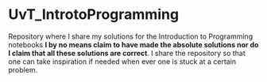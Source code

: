 # UvT_IntrotoProgramming
Repository where I share my solutions for the Introduction to Programming notebooks
**I by no means claim to have made the absolute solutions nor do I claim that all these solutions are correct**.
I share the repository so that one can take inspiration if needed when ever one is stuck at a certain problem.
